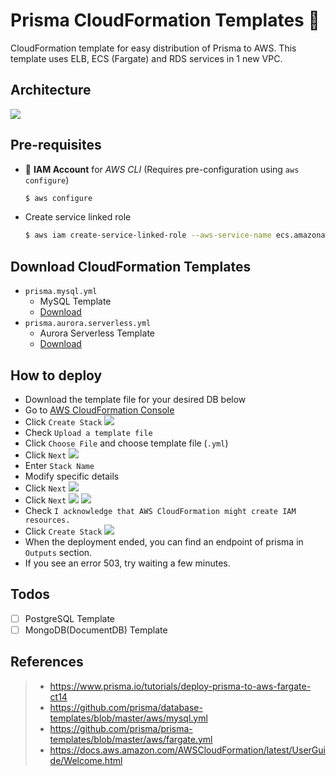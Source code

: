 # Prisma CloudFormation Templates 🔨
CloudFormation template for easy distribution of Prisma to AWS. This template uses ELB, ECS (Fargate) and RDS services in 1 new VPC.

## Architecture
![](./images/architecture.png)

## Pre-requisites
- 🔑 **IAM Account** for *AWS CLI* (Requires pre-configuration using `aws configure`)

  ```bash
  $ aws configure
  ```

- Create service linked role

  ```bash
  $ aws iam create-service-linked-role --aws-service-name ecs.amazonaws.com
  ```

## Download CloudFormation Templates
- `prisma.mysql.yml`
  - MySQL Template
  - [Download](https://raw.githubusercontent.com/tonyfromundefined/prisma-cloudformation/master/prisma.mysql.yml)
- `prisma.aurora.serverless.yml`
  - Aurora Serverless Template
  - [Download](https://raw.githubusercontent.com/tonyfromundefined/prisma-cloudformation/master/prisma.aurora.serverless.ymll)

## How to deploy
- Download the template file for your desired DB below
- Go to [AWS CloudFormation Console](https://ap-northeast-2.console.aws.amazon.com/cloudformation)
- Click `Create Stack`
![](./images/screenshot-1.png)
- Check `Upload a template file`
- Click `Choose File` and choose template file (`.yml`)
- Click `Next`
![](./images/screenshot-2.png)
- Enter `Stack Name`
- Modify specific details
- Click `Next`
![](./images/screenshot-3.png)
- Click `Next`
![](./images/screenshot-4.png)
![](./images/screenshot-5.png)
- Check `I acknowledge that AWS CloudFormation might create IAM resources.`
- Click `Create Stack`
![](./images/screenshot-6.png)
- When the deployment ended, you can find an endpoint of prisma in `Outputs` section.
- If you see an error 503, try waiting a few minutes.

## Todos
- [ ] PostgreSQL Template
- [ ] MongoDB(DocumentDB) Template

## References
> - https://www.prisma.io/tutorials/deploy-prisma-to-aws-fargate-ct14
> - https://github.com/prisma/database-templates/blob/master/aws/mysql.yml
> - https://github.com/prisma/prisma-templates/blob/master/aws/fargate.yml
> - https://docs.aws.amazon.com/AWSCloudFormation/latest/UserGuide/Welcome.html